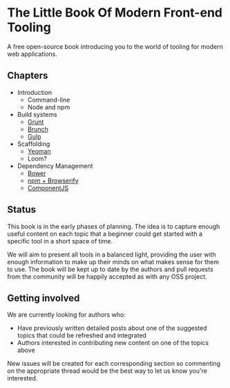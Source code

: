 # The Little Book Of Modern Front-end Tooling

A free open-source book introducing you to the world of tooling for modern web applications.

## Chapters

* Introduction
  * Command-line
  * Node and npm
* Build systems
  * [Grunt](https://github.com/tooling/book-of-modern-frontend-tooling/issues/2)
  * [Brunch](https://github.com/tooling/book-of-modern-frontend-tooling/issues/5)
  * [Gulp](https://github.com/tooling/book-of-modern-frontend-tooling/issues/3)
* Scaffolding
  * [Yeoman](https://github.com/tooling/book-of-modern-frontend-tooling/issues/4)
  * Loom?
* Dependency Management
  * [Bower](https://github.com/tooling/book-of-modern-frontend-tooling/issues/6)
  * [npm + Browserify](https://github.com/tooling/book-of-modern-frontend-tooling/issues/7)
  * [ComponentJS](https://github.com/tooling/book-of-modern-frontend-tooling/issues/11)

## Status

This book is in the early phases of planning. The idea is to capture enough useful content on each topic that a beginner could get started with a specific tool in a short space of time.

We will aim to present all tools in a balanced light, providing the user with enough information to make up their minds on what makes sense for them to use. The book will be kept up to date by the authors and pull requests from the community will be happily accepted as with any OSS project.

## Getting involved

We are currently looking for authors who:

* Have previously written detailed posts about one of the suggested topics that could be refreshed and integrated
* Authors interested in contributing new content on one of the topics above

New issues will be created for each corresponding section so commenting on the appropriate thread would be the best way to let us know you're interested.
